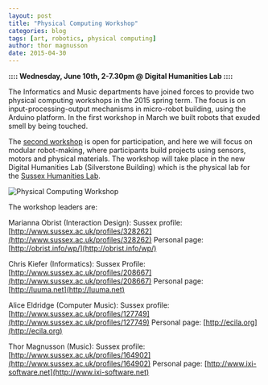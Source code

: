 ```yaml
---
layout: post
title: "Physical Computing Workshop"
categories: blog
tags: [art, robotics, physical computing]
author: thor magnusson
date: 2015-04-30
---
```


**:::: Wednesday, June 10th, 2-7.30pm @ Digital Humanities Lab ::::**

The Informatics and Music departments have joined forces to provide two physical computing workshops in the 2015 spring term. The focus is on input-processing-output mechanisms in micro-robot building, using the Arduino platform. In the first workshop in March we built robots that exuded smell by being touched.

The [second workshop](https://docs.google.com/forms/d/1SC4OTupU8Yb7iRCiwDYoSQ8sxwVUQBH6gw2XiU1PdGU/viewform) is open for participation, and here we will focus on modular robot-making, where participants build projects using sensors, motors and physical materials. The workshop will take place in the new Digital Humanities Lab (Silverstone Building) which is the physical lab for the [Sussex Humanities Lab](https://humslab.wordpress.com/).


![Physical Computing Workshop]( {{site.url}}/img/physical_computing.jpeg)

The workshop leaders are:

Marianna Obrist (Interaction Design):
Sussex profile: [http://www.sussex.ac.uk/profiles/328262](http://www.sussex.ac.uk/profiles/328262)
Personal page: [http://obrist.info/wp/](http://obrist.info/wp/)

Chris Kiefer (Informatics): 
Sussex Profile: [http://www.sussex.ac.uk/profiles/208667](http://www.sussex.ac.uk/profiles/208667)
Personal page: [http://luuma.net](http://luuma.net)

Alice Eldridge (Computer Music): 
Sussex profile: [http://www.sussex.ac.uk/profiles/127749](http://www.sussex.ac.uk/profiles/127749)
Personal page: [http://ecila.org](http://ecila.org)

Thor Magnusson (Music): 
Sussex profile: [http://www.sussex.ac.uk/profiles/164902](http://www.sussex.ac.uk/profiles/164902)
Personal page: [http://www.ixi-software.net](http://www.ixi-software.net)
